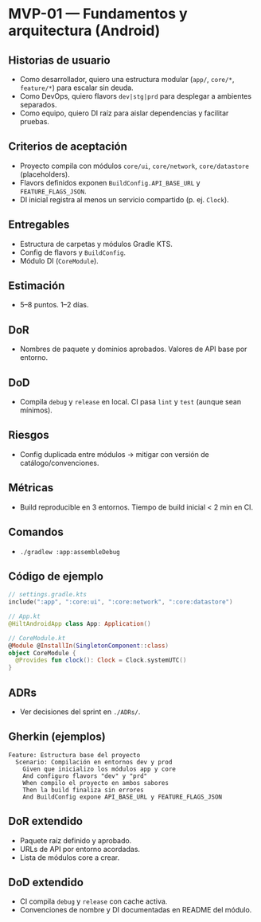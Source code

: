 # MVP-01 — Fundamentos y arquitectura (Android)

## Historias de usuario
- Como desarrollador, quiero una estructura modular (`app/`, `core/*`, `feature/*`) para escalar sin deuda.
- Como DevOps, quiero flavors `dev|stg|prd` para desplegar a ambientes separados.
- Como equipo, quiero DI raíz para aislar dependencias y facilitar pruebas.

## Criterios de aceptación
- Proyecto compila con módulos `core/ui`, `core/network`, `core/datastore` (placeholders).
- Flavors definidos exponen `BuildConfig.API_BASE_URL` y `FEATURE_FLAGS_JSON`.
- DI inicial registra al menos un servicio compartido (p. ej. `Clock`).

## Entregables
- Estructura de carpetas y módulos Gradle KTS.
- Config de flavors y `BuildConfig`.
- Módulo DI (`CoreModule`).

## Estimación
- 5–8 puntos. 1–2 días.

## DoR
- Nombres de paquete y dominios aprobados. Valores de API base por entorno.

## DoD
- Compila `debug` y `release` en local. CI pasa `lint` y `test` (aunque sean mínimos).

## Riesgos
- Config duplicada entre módulos → mitigar con versión de catálogo/convenciones.

## Métricas
- Build reproducible en 3 entornos. Tiempo de build inicial < 2 min en CI.

## Comandos
- `./gradlew :app:assembleDebug`

## Código de ejemplo
```kotlin
// settings.gradle.kts
include(":app", ":core:ui", ":core:network", ":core:datastore")

// App.kt
@HiltAndroidApp class App: Application()

// CoreModule.kt
@Module @InstallIn(SingletonComponent::class)
object CoreModule {
  @Provides fun clock(): Clock = Clock.systemUTC()
}
```

## ADRs
- Ver decisiones del sprint en `./ADRs/`.
## Gherkin (ejemplos)
```gherkin
Feature: Estructura base del proyecto
  Scenario: Compilación en entornos dev y prod
    Given que inicializo los módulos app y core
    And configuro flavors "dev" y "prd"
    When compilo el proyecto en ambos sabores
    Then la build finaliza sin errores
    And BuildConfig expone API_BASE_URL y FEATURE_FLAGS_JSON
```

## DoR extendido
- Paquete raíz definido y aprobado.
- URLs de API por entorno acordadas.
- Lista de módulos core a crear.

## DoD extendido
- CI compila `debug` y `release` con cache activa.
- Convenciones de nombre y DI documentadas en README del módulo.
